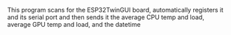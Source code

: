 This program scans for the ESP32TwinGUI board,
automatically registers it and its serial port
and then sends it the average CPU temp and load,
average GPU temp and load, and the datetime
